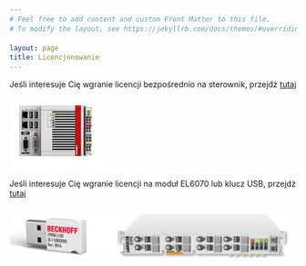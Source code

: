 ```yaml
---
# Feel free to add content and custom Front Matter to this file.
# To modify the layout, see https://jekyllrb.com/docs/themes/#overriding-theme-defaults

layout: page
title: Licencjonowanie
---
```


Jeśli interesuje Cię wgranie licencji bezpośrednio na sterownik, przejdż [tutaj](https://patjas211.github.io/site1/Target/)

![target1](/Files/target.png)

Jeśli interesuje Cię wgranie licencji na moduł EL6070 lub klucz USB, przejdż [tutaj](https://patjas211.github.io/site1/Dongle/)

![dongle2](/Files/dongle.png)
